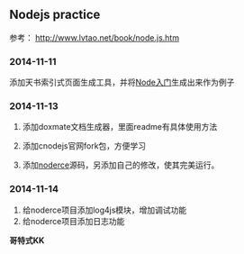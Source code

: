 ## Nodejs practice

参考： http://www.lvtao.net/book/node.js.htm

### 2014-11-11

添加天书索引式页面生成工具，并将[Node入门](http://www.nodebeginner.org/index-zh-cn.html)生成出来作为例子

### 2014-11-13

1. 添加doxmate文档生成器，里面readme有具体使用方法

2. 添加cnodejs官网fork包，方便学习

3. 添加[noderce](http://willerce.com/)源码，另添加自己的修改，使其完美运行。

### 2014-11-14

1. 给noderce项目添加log4js模块，增加调试功能
2. 给noderce项目添加日志功能


**哥特式KK**